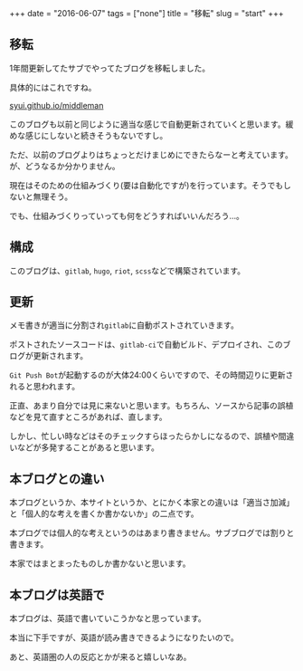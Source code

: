 +++
date = "2016-06-07"
tags = ["none"]
title = "移転"
slug = "start"
+++

## 移転

1年間更新してたサブでやってたブログを移転しました。

具体的にはこれですね。

[syui.github.io/middleman](https://syui.github.io/middleman)

このブログも以前と同じように適当な感じで自動更新されていくと思います。緩めな感じにしないと続きそうもないですし。

ただ、以前のブログよりはちょっとだけまじめにできたらなーと考えています。が、どうなるか分かりません。

現在はそのための仕組みづくり(要は自動化ですが)を行っています。そうでもしないと無理そう。

でも、仕組みづくりっていっても何をどうすればいいんだろう...。

## 構成

このブログは、`gitlab`, `hugo`, `riot`, `scss`などで構築されています。

## 更新

メモ書きが適当に分割され`gitlab`に自動ポストされていきます。

ポストされたソースコードは、`gitlab-ci`で自動ビルド、デプロイされ、このブログが更新されます。

`Git Push Bot`が起動するのが大体24:00くらいですので、その時間辺りに更新されると思われます。

正直、あまり自分では見に来ないと思います。もちろん、ソースから記事の誤植などを見て直すところがあれば、直します。

しかし、忙しい時などはそのチェックすらほったらかしになるので、誤植や間違いなどが多発することがあると思います。

## 本ブログとの違い

本ブログというか、本サイトというか、とにかく本家との違いは「適当さ加減」と「個人的な考えを書くか書かないか」の二点です。

本ブログでは個人的な考えというのはあまり書きません。サブブログでは割りと書きます。

本家ではまとまったものしか書かないと思います。

## 本ブログは英語で

本ブログは、英語で書いていこうかなと思っています。

本当に下手ですが、英語が読み書きできるようになりたいので。

あと、英語圏の人の反応とかが来ると嬉しいなあ。
